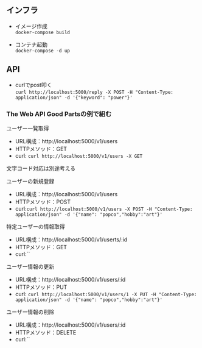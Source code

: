
## インフラ
- イメージ作成  
    `docker-compose build`
    
- コンテナ起動  
    `docker-compose -d up`
    
    
## API
- curlでpost叩く  
    `curl http://localhost:5000/reply -X POST -H "Content-Type: application/json" -d '{"keyword": "power"}'`

### The Web API Good Partsの例で組む

ユーザー一覧取得
- URL構成：http://localhost:5000/v1/users
- HTTPメソッド：GET
- curl: `curl http://localhost:5000/v1/users -X GET`

文字コード対応は別途考える

ユーザーの新規登録  

- URL構成：http://localhost:5000/v1/users
- HTTPメソッド：POST
- curl:`curl http://localhost:5000/v1/users -X POST -H "Content-Type: application/json" -d '{"name": "popco","hobby":"art"}'`

特定ユーザーの情報取得  

- URL構成：http://localhost:5000/v1/userts/:id
- HTTPメソッド：GET
- curl:``

ユーザー情報の更新  

- URL構成：http://localhost:5000/v1/users/:id
- HTTPメソッド：PUT
- curl:  `curl http://localhost:5000/v1/users/1 -X PUT -H "Content-Type: application/json" -d '{"name": "popco","hobby":"art"}'`

ユーザー情報の削除  

- URL構成：http://localhost:5000/v1/users/:id
- HTTPメソッド：DELETE
- curl:``